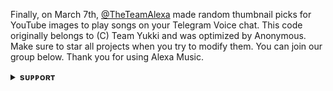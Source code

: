 Finally, on March 7th, [@TheTeamAlexa](https://github.com/TheTeamAlexa) made random thumbnail picks for YouTube images to play songs on your Telegram Voice chat. This code originally belongs to (C) Team Yukki and was optimized by Anonymous. Make sure to star all projects when you try to modify them. You can join our group below. Thank you for using Alexa Music.
<details>
<summary><b>sᴜᴘᴘᴏʀᴛ</b></summary>
<br>

# ❤️ Support<
<a href="https://t.me/Malayalam_Chatting_Links"><img src="https://img.shields.io/badge/Join-Telegram%20Channel-red.svg?logo=Telegram"></a>
<a href="https://t.me/Malayalam_Chatting_Links"><img src="https://img.shields.io/badge/Join-Telegram%20Group-blue.svg?logo=telegram"></a>
<a href="https://t.me/Give_Me_Heart"><img src="https://img.shields.io/badge/Give-Me%20Heart-blue.svg?logo=telegram"></a>
<a href="https://t.me/Malayalam_Chatting"><img src="https://img.shields.io/badge/Give-Me%20Heart-blue.svg?logo=telegram"></a>

</details>
